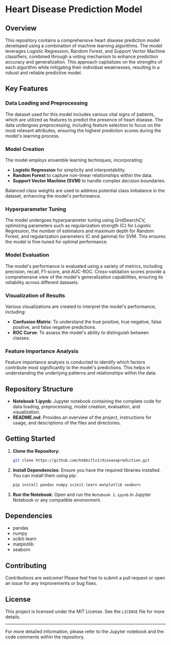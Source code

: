 # Heart Disease Prediction Model

## Overview

This repository contains a comprehensive heart disease prediction model developed using a combination of machine learning algorithms. The model leverages Logistic Regression, Random Forest, and Support Vector Machine classifiers, combined through a voting mechanism to enhance prediction accuracy and generalization. This approach capitalizes on the strengths of each algorithm while mitigating their individual weaknesses, resulting in a robust and reliable predictive model.

## Key Features

### Data Loading and Preprocessing

The dataset used for this model includes various vital signs of patients, which are utilized as features to predict the presence of heart disease. The data undergoes preprocessing, including feature selection to focus on the most relevant attributes, ensuring the highest prediction scores during the model's learning process.

### Model Creation

The model employs ensemble learning techniques, incorporating:
- **Logistic Regression** for simplicity and interpretability.
- **Random Forest** to capture non-linear relationships within the data.
- **Support Vector Machine (SVM)** to handle complex decision boundaries.

Balanced class weights are used to address potential class imbalance in the dataset, enhancing the model's performance.

### Hyperparameter Tuning

The model undergoes hyperparameter tuning using GridSearchCV, optimizing parameters such as regularization strength (C) for Logistic Regression, the number of estimators and maximum depth for Random Forest, and regularization parameters (C and gamma) for SVM. This ensures the model is fine-tuned for optimal performance.

### Model Evaluation

The model's performance is evaluated using a variety of metrics, including precision, recall, F1-score, and AUC-ROC. Cross-validation scores provide a comprehensive view of the model's generalization capabilities, ensuring its reliability across different datasets.

### Visualization of Results

Various visualizations are created to interpret the model's performance, including:
- **Confusion Matrix**: To understand the true positive, true negative, false positive, and false negative predictions.
- **ROC Curve**: To assess the model's ability to distinguish between classes.

### Feature Importance Analysis

Feature importance analysis is conducted to identify which factors contribute most significantly to the model's predictions. This helps in understanding the underlying patterns and relationships within the data.

## Repository Structure

- **Notebook 1.ipynb**: Jupyter notebook containing the complete code for data loading, preprocessing, model creation, evaluation, and visualization.
- **README.md**: Provides an overview of the project, instructions for usage, and descriptions of the files and directories.

## Getting Started

1. **Clone the Repository**: 
   ```bash
   git clone https://github.com/hobbitlv1/diseaseprediction.git
   ```

2. **Install Dependencies**:
   Ensure you have the required libraries installed. You can install them using pip:
   ```bash
   pip install pandas numpy scikit-learn matplotlib seaborn
   ```

3. **Run the Notebook**:
   Open and run the `Notebook 1.ipynb` in Jupyter Notebook or any compatible environment.

## Dependencies

- pandas
- numpy
- scikit-learn
- matplotlib
- seaborn

## Contributing

Contributions are welcome! Please feel free to submit a pull request or open an issue for any improvements or bug fixes.

## License

This project is licensed under the MIT License. See the `LICENSE` file for more details.

---

For more detailed information, please refer to the Jupyter notebook and the code comments within the repository.

